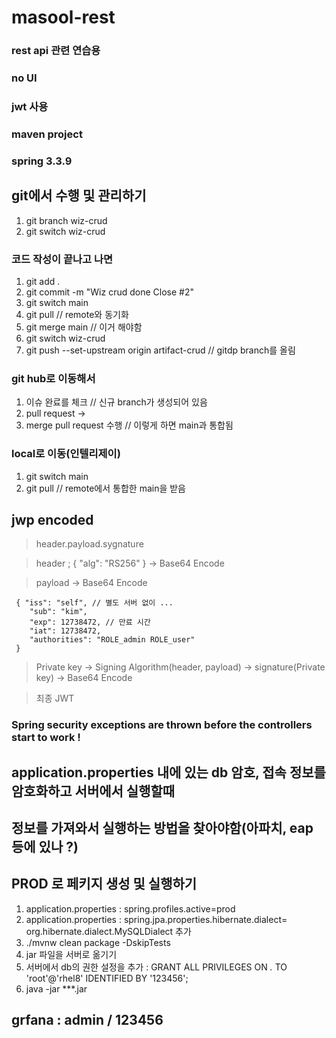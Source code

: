 # masool-rest

### rest api 관련 연습용
### no UI
### jwt 사용
### maven project
### spring 3.3.9

## git에서 수행 및 관리하기 
1. git branch wiz-crud
2. git switch wiz-crud
### 코드 작성이 끝나고 나면
1. git add .
2. git commit -m "Wiz crud done Close #2"
3. git switch main
4. git pull // remote와 동기화
5. git merge main  // 이거 해야함
6. git switch wiz-crud
7. git push --set-upstream origin artifact-crud // gitdp branch를 올림
### git hub로 이동해서
1. 이슈 완료를 체크 // 신규 branch가 생성되어 있음
2. pull request -> 
3. merge pull request 수행 // 이렇게 하면 main과 통합됨
### local로 이동(인텔리제이)
1. git switch main
2. git pull // remote에서 통합한 main을 받음

## jwp encoded
> header.payload.sygnature

> header ; { "alg": "RS256" }  → Base64 Encode

> payload → Base64 Encode
>
```
 { "iss": "self", // 별도 서버 없이 ...
    "sub": "kim",
    "exp": 12738472, // 만료 시간
    "iat": 12738472,
    "authorities": "ROLE_admin ROLE_user"
 }
```
> Private key → Signing Algorithm(header, payload) → signature(Private key) → Base64 Encode

> 최종 JWT

### Spring security exceptions are thrown before the controllers start to work !

## application.properties 내에 있는 db 암호, 접속 정보를 암호화하고 서버에서 실행할때
##   정보를 가져와서 실행하는 방법을 찾아야함(아파치, eap 등에 있나 ?)

## PROD 로 페키지 생성 및 실행하기
1. application.properties : spring.profiles.active=prod
2. application.properties : spring.jpa.properties.hibernate.dialect= org.hibernate.dialect.MySQLDialect 추가
2. ./mvnw clean package -DskipTests
3. jar 파일을 서버로 옮기기
4. 서버에서 db의 권한 설정을 추가 : GRANT ALL PRIVILEGES ON *.* TO 'root'@'rhel8' IDENTIFIED BY '123456';
5. java -jar ***.jar

## grfana : admin / 123456